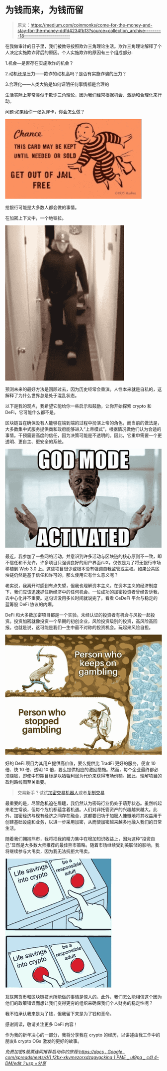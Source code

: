 # 为钱而来，为钱而留

> 原文：<https://medium.com/coinmonks/come-for-the-money-and-stay-for-the-money-ddfd4234fb13?source=collection_archive---------18----------------------->

在我做审计的日子里，我们被教导按照欺诈三角理论生活。欺诈三角理论解释了个人决定实施欺诈背后的原因。个人实施欺诈的原因有三个组成部分:

1.机会—是否存在实施欺诈的机会？

2.动机还是压力——欺诈的动机高吗？是否有实施诈骗的压力？

3.合理化——人类大脑是如何证明任何事情都是合理的

生活实际上非常类似于欺诈三角理论，因为我们经常根据机会、激励和合理化来行动。

问题:如果给你一张免罪卡，你会怎么做？

![](img/cb313112d49fbe8b55c7a64f53989c1b.png)

抢银行可能是大多数人都会做的事情。

在加密上下文中，一个地毯拉。

![](img/7b1820544c316c84fab3b079e3437825.png)

预测未来的最好方法是回顾过去，因为历史经常会重演。人性本来就是自私的，这解释了为什么世界总是处于混乱状态。

以下是我的观点，我希望它能给你一些启示和鼓励，让你开始探索 crypto 和 DeFi，它可能什么都不是。

区块链旨在确保没有人能够在端到端的过程中扮演上帝的角色，而当前的做法是，大多数集中式服务提供商和政府能够进入“上帝模式”，根据情况做他们认为合适的事情。干预需要高度的信任，因为决策可能是不透明的。因此，它重申需要一个更透明、更自主、更安全的系统。

![](img/7e3d012470821bbe7316216a0a3a3884.png)

最近，我参加了一些网络活动，并意识到许多活动与区块链的核心原则不一致，即不信任和不允许。许多项目只强调良好的用户界面/UX，仅仅是为了将无银行市场移植到 Web 3.0 上。这些项目很少或根本没有强调自我监管或主权。如果公共区块链仍然是基于信任和许可的，那么使用它有什么意义呢？

老实说，我离开时感到有点失望，但我也理解资本主义。在资本主义的经济制度下，我们应该迅速抓住新经济中的任何机会。一位成功的加密投资者曾经告诉我，去中心化并不重要。这句话没用多长时间就说完了。看看 CeDeFi 平台与稳定的蓝筹股 DeFi 协议的内爆。

DeFi 和大多数加密项目都是一个实验。未经认证的投资者有机会与风投一起投资。投资加密就像投资一个早期的初创企业，风险投资级别的投资，高风险高回报。也就是说，这可能是我们一生中最不对称的投资机会。玩起来风险自担。

![](img/46ca42d3ecf0cf91503735a0a84c54e9.png)

好的 DeFi 项目为其用户提供高价值，要么提供比 TradFi 更好的服务，便宜 10 倍、快 10 倍、透明 10 倍，要么提供相应的激励措施。然而，每个企业最终都必须赚钱，即使中短期目标是以牺牲利润为代价来获得市场份额。因此，理解项目的盈利路线图至关重要。

> 交易新手？试试[加密交易机器人](/coinmonks/crypto-trading-bot-c2ffce8acb2a)或者[复制交易](/coinmonks/top-10-crypto-copy-trading-platforms-for-beginners-d0c37c7d698c)

最重要的是，尽管危机迫在眉睫，我仍然认为密码行业仍处于萌芽状态。虽然听起来老生常谈，但每个危机都蕴含着机遇。人们对非托管资产的兴趣越来越大。此外，加密经济与现有经济之间存在融合，这都要归功于加密人慷慨地将其收益用于创建基础设施和业务，以进一步采用加密，从而使加密越来越多地融入我们的日常生活。

随着我们拥抱熊市，我将把我的精力集中在增加知识收益上，因为这种“投资自己”显然是大多数大师推荐的最佳熊市策略。随着市场继续受到美联储的影响，我将继续参与大甩卖，因为我无法抗拒大甩卖。

![](img/457de09d719b82c751dae894cfd262bb.png)

互联网货币和区块链技术所能做的事情是惊人的。此外，我们怎么能相信这个因为他们的政策错误而想让我们变得更穷的组织来确保我们个人财务的稳定性呢？

我不怕承认我来是为了钱，但我留下来是为了钱和革命。

感谢阅读，敬请关注更多 DeFi 内容！

作为我的新年决心的一部分，我将分享我在 crypto 的经历，以讲述由我工作中的朋友& crypto OGs 激发的更好的故事。

*免费加密&股票连同推荐启动你的旅程:*[*https://docs . Google . com/spreadsheets/d/1 f2bx-xkvmezorxdzqavgckina 1 PME _ uI9pa _ c4l 4-DM/edit？usp =分享*](https://docs.google.com/spreadsheets/d/1f2bX-xKvmEzOrxDZqAvgCkIna1pmE_uI9pa_C4l4-DM/edit?usp=sharing)